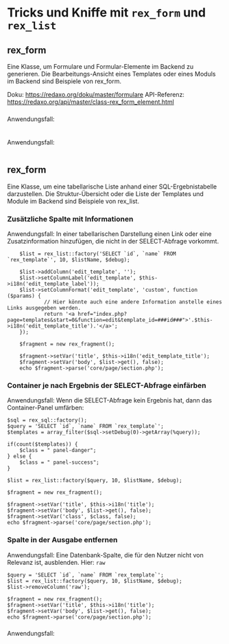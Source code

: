 # Tricks und Kniffe mit `rex_form` und `rex_list`

## rex_form

Eine Klasse, um Formulare und Formular-Elemente im Backend zu generieren. Die Bearbeitungs-Ansicht eines Templates oder eines Moduls im Backend sind Beispiele von rex_form.

Doku: https://redaxo.org/doku/master/formulare
API-Referenz: https://redaxo.org/api/master/class-rex_form_element.html

### 

Anwendungsfall:

```
```

### 

Anwendungsfall:

```
```


## rex_form

Eine Klasse, um eine tabellarische Liste anhand einer SQL-Ergebnistabelle darzustellen. Die Struktur-Übersicht oder die Liste der Templates und Module im Backend sind  Beispiele von rex_list.


### Zusätzliche Spalte mit Informationen

Anwendungsfall: In einer tabellarischen Darstellung einen Link oder eine Zusatzinformation hinzufügen, die nicht in der SELECT-Abfrage vorkommt.

```
    $list = rex_list::factory('SELECT `id`, `name` FROM `rex_template`', 10, $listName, $debug);

    $list->addColumn('edit_template', '');
    $list->setColumnLabel('edit_template', $this->i18n('edit_template_label'));
    $list->setColumnFormat('edit_template', 'custom', function ($params) {
            // Hier könnte auch eine andere Information anstelle eines Links ausgegeben werden.
            return '<a href="index.php?page=templates&start=0&function=edit&template_id=###id###">'.$this->i18n('edit_template_title').'</a>';
    });
    
    $fragment = new rex_fragment();

    $fragment->setVar('title', $this->i18n('edit_template_title');
    $fragment->setVar('body', $list->get(), false);
    echo $fragment->parse('core/page/section.php');

```

### Container je nach Ergebnis der SELECT-Abfrage einfärben

Anwendungsfall: Wenn die SELECT-Abfrage kein Ergebnis hat, dann das Container-Panel umfärben:

```
$sql = rex_sql::factory();
$query = 'SELECT `id`, `name` FROM `rex_template`';
$templates = array_filter($sql->setDebug(0)->getArray(%query));

if(count($templates)) {
    $class = " panel-danger";
} else {
    $class = " panel-success";
}

$list = rex_list::factory($query, 10, $listName, $debug);

$fragment = new rex_fragment();

$fragment->setVar('title', $this->i18n('title');
$fragment->setVar('body', $list->get(), false);
$fragment->setVar('class', $class, false);
echo $fragment->parse('core/page/section.php');
```

### Spalte in der Ausgabe entfernen

Anwendungsfall: Eine Datenbank-Spalte, die für den Nutzer nicht von Relevanz ist, ausblenden. Hier: `raw`

```
$query = 'SELECT `id`, `name` FROM `rex_template`';
$list = rex_list::factory($query, 10, $listName, $debug);
$list->removeColumn('raw');

$fragment = new rex_fragment();
$fragment->setVar('title', $this->i18n('title');
$fragment->setVar('body', $list->get(), false);
echo $fragment->parse('core/page/section.php');
```

### 

Anwendungsfall:

```
```
